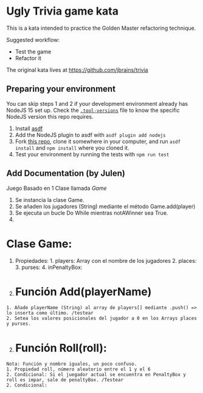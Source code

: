 # Ugly Trivia game kata

This is a kata intended to practice the Golden Master refactoring technique.

Suggested workflow:
- Test the game
- Refactor it

The original kata lives at https://github.com/jbrains/trivia

## Preparing your environment

You can skip steps 1 and 2 if your development environment already has NodeJS 15 set up. Check the [`.tool-versions`](.tool-versions) file to know the specific NodeJS version this repo requires.

1. Install [asdf](https://asdf-vm.com/)
2. Add the NodeJS plugin to asdf with `asdf plugin add nodejs`   
3. Fork [this repo](https://github.com/ggalmazor-training/nodejs-trivia), clone it somewhere in your computer, and run `asdf install` and `npm install` where you cloned it.
4. Test your environment by running the tests with `npm run test`


## Add Documentation (by Julen)

  Juego Basado en 1 Clase llamada *Game*
  1. Se instancia la clase Game.
  2. Se añaden los jugadores (String) mediante el método Game.add(player)
  3. Se ejecuta un bucle Do While  mientras notAWinner sea True.
  4. 


  # Clase Game:
  1. Propiedades:
    1. players:  Array con el nombre de los jugadores
    2. places: 
    3. purses:
    4. inPenaltyBox:



  1. # Función Add(playerName)
    1. Añade playerName (String) al array de players[] mediante .push() => lo inserta como último. /testear 
    2. Setea los valores posicionales del jugador a 0 en los Arrays places y purses.
  2.  # Función Roll(roll):
    Nota: Función y nombre iguales, un poco confuso.
    1. Propiedad roll, número aleatorio entre el 1 y el 6
    2. Condicional: Si el juegador actual se encuentra en PenaltyBox y roll es impar, sale de penaltyBox. /Testear
    2. Condicional: 